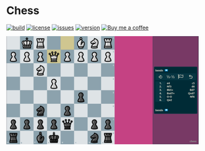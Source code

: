 # Chess

[![build](https://img.shields.io/github/workflow/status/bend-n/chess/export?logo=github&style=for-the-badge)](https://github.com/bend-n/chess/actions/workflows/export.yml "Build workflow")
[![license](https://img.shields.io/badge/License-MIT-blue?style=for-the-badge)](https://github.com/bend-n/chess/blob/main/LICENSE "License")
[![issues](https://img.shields.io/github/issues/bend-n/chess?logo=github&style=for-the-badge)](https://github.com/bend-n/chess/issues "Issues")
[![version](https://img.shields.io/badge/3.x-blue?logo=godot-engine&logoColor=white&label=godot&style=for-the-badge)](https://godotengine.org "Made with godot")
<a href='https://ko-fi.com/bendn' title='Buy me a coffee' target='_blank'><img height='28' src='https://storage.ko-fi.com/cdn/brandasset/kofi_button_red.png' alt='Buy me a coffee'> </a>

[![screenshot](https://github.com/bend-n/chess/blob/main/.github/screenshot.png)](https://bendn.itch.io/chess "Playing.. Against myself")
